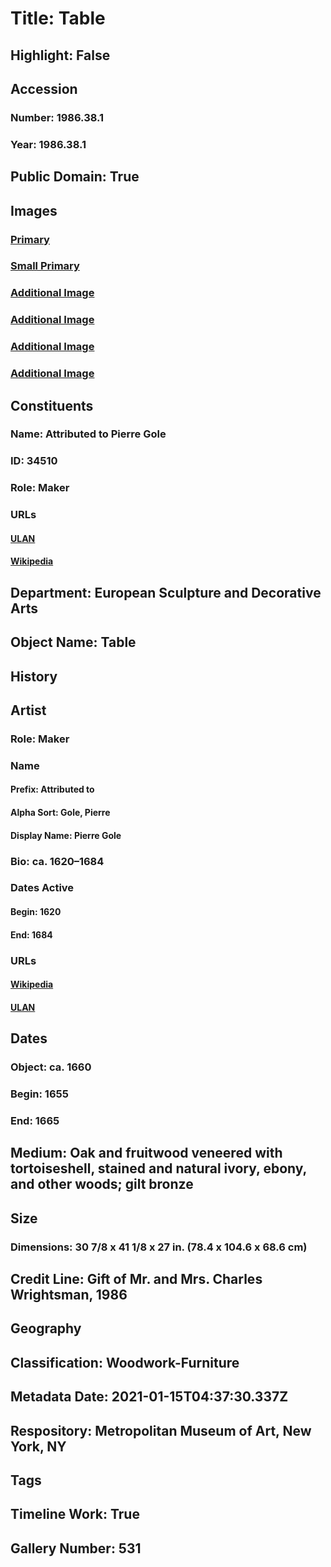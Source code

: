 # Title: Table
## Highlight: False
## Accession
### Number: 1986.38.1
### Year: 1986.38.1
## Public Domain: True
## Images
### [Primary](https://images.metmuseum.org/CRDImages/es/original/DP105689.jpg)
### [Small Primary](https://images.metmuseum.org/CRDImages/es/web-large/DP105689.jpg)
### [Additional Image](https://images.metmuseum.org/CRDImages/es/original/DP105690.jpg)
### [Additional Image](https://images.metmuseum.org/CRDImages/es/original/DP117993.jpg)
### [Additional Image](https://images.metmuseum.org/CRDImages/es/original/DT8279.jpg)
### [Additional Image](https://images.metmuseum.org/CRDImages/es/original/DP155163.jpg)
## Constituents
### Name: Attributed to Pierre Gole
### ID: 34510
### Role: Maker
### URLs
#### [ULAN](http://vocab.getty.edu/page/ulan/500019398)
#### [Wikipedia](https://www.wikidata.org/wiki/Q3385271)
## Department: European Sculpture and Decorative Arts
## Object Name: Table
## History
## Artist
### Role: Maker
### Name
#### Prefix: Attributed to
#### Alpha Sort: Gole, Pierre
#### Display Name: Pierre Gole
### Bio: ca. 1620–1684
### Dates Active
#### Begin: 1620
#### End: 1684
### URLs
#### [Wikipedia](https://www.wikidata.org/wiki/Q3385271)
#### [ULAN](http://vocab.getty.edu/page/ulan/500019398)
## Dates
### Object: ca. 1660
### Begin: 1655
### End: 1665
## Medium: Oak and fruitwood veneered with tortoiseshell, stained and natural ivory, ebony, and other woods; gilt bronze
## Size
### Dimensions: 30 7/8 x 41 1/8 x 27 in.  (78.4 x 104.6 x 68.6 cm)
## Credit Line: Gift of Mr. and Mrs. Charles Wrightsman, 1986
## Geography
## Classification: Woodwork-Furniture
## Metadata Date: 2021-01-15T04:37:30.337Z
## Respository: Metropolitan Museum of Art, New York, NY
## Tags
## Timeline Work: True
## Gallery Number: 531